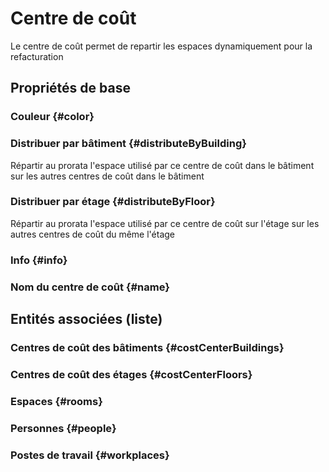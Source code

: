 # Centre de coût
<!--- THIS FILE IS GENERATED PLEASE DO NOT EDIT IT DIRECTLY --->

Le centre de coût permet de repartir les espaces dynamiquement pour la refacturation

## Propriétés de base

### Couleur {#color}
        

### Distribuer par bâtiment {#distributeByBuilding}
        
Répartir au prorata l'espace utilisé par ce centre de coût dans le bâtiment sur les autres centres de coût dans le bâtiment
### Distribuer par étage {#distributeByFloor}
        
Répartir au prorata l'espace utilisé par ce centre de coût sur l'étage sur les autres centres de coût du même l'étage
### Info {#info}
        

### Nom du centre de coût {#name}
        




## Entités associées (liste)

### Centres de coût des bâtiments {#costCenterBuildings}
        

### Centres de coût des étages {#costCenterFloors}
        

### Espaces {#rooms}
        

### Personnes {#people}
        

### Postes de travail {#workplaces}
        




